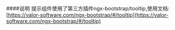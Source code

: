 ####说明
提示组件使用了第三方插件ngx-bootstrap/tooltip,使用文档: [https://valor-software.com/ngx-bootstrap/#/tooltip](https://valor-software.com/ngx-bootstrap/#/tooltip)

